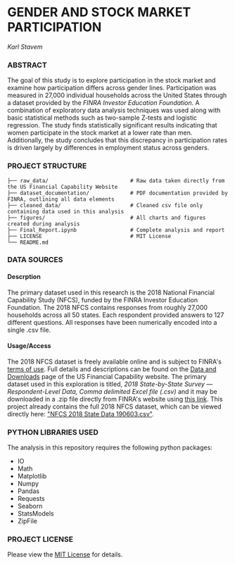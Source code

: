 # GENDER AND STOCK MARKET PARTICIPATION
_Karl Stavem_

### ABSTRACT
The goal of this study is to explore participation in the stock market and examine how participation differs across gender lines.  Participation was measured in 27,000 individual households across the United States through a dataset provided by the _FINRA Investor Education Foundation_.   A combination of exploratory data analysis techniques was used along with basic statistical methods such as two-sample Z-tests and logistic regression.   The study finds statistically significant results indicating that women participate in the stock market at a lower rate than men.   Additionally, the study concludes that this discrepancy in participation rates is driven largely by differences in employment status across genders.


### PROJECT STRUCTURE

    ├── raw_data/                          # Raw data taken directly from the US Financial Capability Website
    ├── dataset_documentation/             # PDF documentation provided by FINRA, outlining all data elements
    ├── cleaned_data/                      # Cleaned csv file only containing data used in this analysis
    ├── figures/                           # All charts and figures created during analysis
    ├── Final_Report.ipynb                 # Complete analysis and report
    ├── LICENSE                            # MIT License
    └── README.md

### DATA SOURCES
#### Descrption
The primary dataset used in this research is the 2018 National Financial Capability Study (NFCS), funded by the FINRA Investor Education Foundation.  The 2018 NFCS contains responses from roughly 27,000 households across all 50 states. Each respondent provided answers to 127 different questions. All responses have been numerically encoded into a single .csv file.

#### Usage/Access
The 2018 NFCS dataset is freely available online and is subject to FINRA's [terms of use](https://www.usfinancialcapability.org/terms.php).  Full details and descriptions can be found on the  [Data and Downloads](https://www.usfinancialcapability.org/downloads.php) page of the US Financial Capability website.  The primary dataset used in this exploration is titled, _2018 State-by-State Survey — Respondent-Level Data, Comma delimited Excel file (.csv)_ and it may be downloaded in a .zip file directly from FINRA's website using [this link](https://www.usfinancialcapability.org/downloads/NFCS_2018_State_by_State_Data_Excel.zip).  This project already contains the full 2018 NFCS dataset, which can be viewed directly here: [\"NFCS 2018 State Data 190603.csv\"](raw_data/NFCS%202018%20State%20Data%20190603.csv). 


### PYTHON LIBRARIES USED
The analysis in this repository requires the following python packages:
* IO
* Math
* Matplotlib
* Numpy
* Pandas
* Requests 
* Seaborn
* StatsModels
* ZipFile


### PROJECT LICENSE
Please view the [MIT License](/LICENSE) for details.

